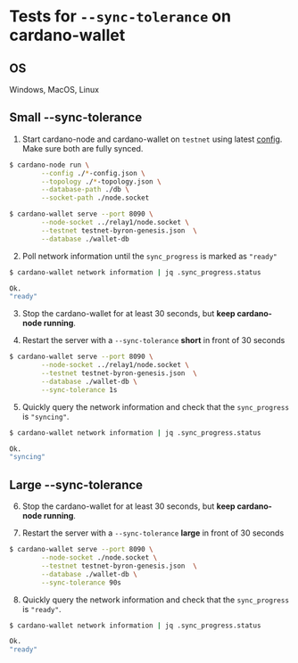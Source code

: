 # Tests for `--sync-tolerance` on cardano-wallet

## OS

Windows, MacOS, Linux

## Small --sync-tolerance

1. Start cardano-node and cardano-wallet on `testnet` using latest [config](https://hydra.iohk.io/build/4547830/download/1/index.html). Make sure both are fully synced.

```bash
$ cardano-node run \
		--config ./*-config.json \
		--topology ./*-topology.json \
		--database-path ./db \
		--socket-path ./node.socket

$ cardano-wallet serve --port 8090 \
		--node-socket ../relay1/node.socket \
		--testnet testnet-byron-genesis.json  \
		--database ./wallet-db
```

2. Poll network information until the `sync_progress` is marked as `"ready"`

```bash
$ cardano-wallet network information | jq .sync_progress.status

Ok.
"ready"
```

3. Stop the cardano-wallet for at least 30 seconds, but **keep cardano-node running**.


4. Restart the server with a `--sync-tolerance` **short** in front of 30 seconds

```bash
$ cardano-wallet serve --port 8090 \
		--node-socket ../relay1/node.socket \
		--testnet testnet-byron-genesis.json  \
		--database ./wallet-db \
		--sync-tolerance 1s
```


5. Quickly query the network information and check that the `sync_progress` is `"syncing"`.

```bash
$ cardano-wallet network information | jq .sync_progress.status

Ok.
"syncing"
```

## Large --sync-tolerance


6. Stop the cardano-wallet for at least 30 seconds, but **keep cardano-node running**.


7. Restart the server with a `--sync-tolerance` **large** in front of 30 seconds

```bash
$ cardano-wallet serve --port 8090 \
		--node-socket ./node.socket \
		--testnet testnet-byron-genesis.json  \
		--database ./wallet-db \
		--sync-tolerance 90s
```


8. Quickly query the network information and check that the `sync_progress` is `"ready"`.

```bash
$ cardano-wallet network information | jq .sync_progress.status

Ok.
"ready"
```
